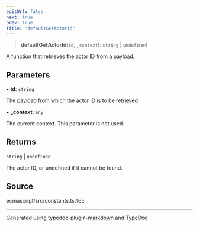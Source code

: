 ```yaml
---
editUrl: false
next: true
prev: true
title: "defaultGetActorId"
---
```


> **defaultGetActorId**(`id`, `_context`): `string` \| `undefined`

A function that retrieves the actor ID from a payload.

## Parameters

• **id**: `string`

The payload from which the actor ID is to be retrieved.

• **\_context**: `any`

The current context. This parameter is not used.

## Returns

`string` \| `undefined`

The actor ID, or undefined if it cannot be found.

## Source

ecmascript/src/constants.ts:165

***

Generated using [typedoc-plugin-markdown](https://www.npmjs.com/package/typedoc-plugin-markdown) and [TypeDoc](https://typedoc.org/)
